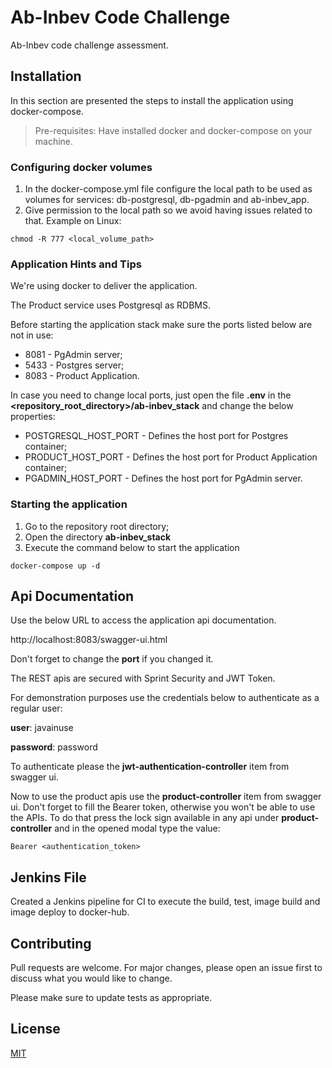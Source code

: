 # Ab-Inbev Code Challenge

Ab-Inbev code challenge assessment.

## Installation

In this section are presented the steps to install the application using docker-compose.

> Pre-requisites: Have installed docker and docker-compose on your machine.

### Configuring docker volumes
1. In the docker-compose.yml file configure the local path to be used as volumes for services: db-postgresql, db-pgadmin and ab-inbev_app.
2. Give permission to the local path so we avoid having issues related to that. Example on Linux:

```
chmod -R 777 <local_volume_path>
``` 

### Application Hints and Tips
We're using docker to deliver the application.

The Product service uses Postgresql as RDBMS.

Before starting the application stack make sure the ports listed below are not in use:
* 8081 - PgAdmin server;
* 5433 - Postgres server;
* 8083 - Product Application.

In case you need to change local ports, just open the file **.env** in the **<repository_root_directory>/ab-inbev_stack** and change the below properties:
* POSTGRESQL_HOST_PORT - Defines the host port for Postgres container;
* PRODUCT_HOST_PORT - Defines the host port for Product Application container;
* PGADMIN_HOST_PORT - Defines the host port for PgAdmin server.

### Starting the application

1. Go to the repository root directory;
2. Open the directory **ab-inbev_stack**
3. Execute the command below to start the application
```
docker-compose up -d
```

## Api Documentation
Use the below URL to access the application api documentation.

http://localhost:8083/swagger-ui.html

Don't forget to change the **port** if you changed it. 

The REST apis are secured with Sprint Security and JWT Token.

For demonstration purposes use the credentials below to authenticate as a regular user:

**user**: javainuse

**password**: password

To authenticate please the **jwt-authentication-controller** item from swagger ui.

Now to use the product apis use the **product-controller** item from swagger ui. Don't forget to fill the Bearer token, otherwise you won't be able to use the APIs. To do that press the lock sign available in any api under **product-controller** and in the opened modal type the value:

```
Bearer <authentication_token>
```


## Jenkins File
Created a Jenkins pipeline for CI to execute the build, test, image build and image deploy to docker-hub.


## Contributing
Pull requests are welcome. For major changes, please open an issue first to discuss what you would like to change.

Please make sure to update tests as appropriate.

## License
[MIT](https://choosealicense.com/licenses/mit/)